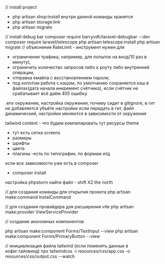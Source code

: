 // install project

- php artisan shop:install
  внутри данной команды хранятся
- php artisan storage:link
- php artisan migrate

// install debug bar
composer require barryvdh/laravel-debugbar --dev
composer require laravel/telescope
php artisan telescope:install
php artisan migrate
// объяснения
RateLimit - инструмент
нужен для

- ограничения трафика, например, для попыток на вход(10 раз в минуту),
- ограничить количество запросов либо к роуту либо внутренней операции,
- отправка емайла с восстановлением пароли,
- под копотом работа с кэшом, по умолчанию сохраняется кэш в файлах(дата начала инкремент счётчика), если счётчик не
  срабатывает всё даём 405 ошибку

.env
окружение, настройка окружения, почему сидит в gitignore, в гит не добавляется
убъёте настройки если передать в гит, файл динамический, настройки меняются в зависимости от окружения

tailwind
content - что будем компилировать тут ресурсы
theme

- тут есть сетка screens
- размеры
- шрифты
- цвета
- плагины -есть по типографии, по формам итд

если все зависимости уже есть в composer

- composer install

настройка phpstorm
найти файл - shift X2
the north

// для создания команды для открытия проекта
php artisan make:command InstalCommand

// для создания провайдера для расширения vite
php artisan make:provider ViewServiceProvider

// создание анономных компонентов

php artisan make:component Forms/TextInput --view
php artisan make:component Forms/PrimaryButton --view

// инициализация файла tailwind (если поменять данные в кофиг.тайлвинд)
npx tailwindcss -i resources/css/app.css -o resources/css/output.css --watch




